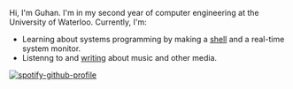 Hi, I'm Guhan. I'm in my second year of computer engineering at the University of Waterloo. Currently, I'm:
* Learning about systems programming by making a [shell](https://github.com/guhansiyer/osh) and a real-time system monitor.
* Listenng to and [writing](https://guhaniyer.com) about music and other media.

[![spotify-github-profile](https://spotify-github-profile.kittinanx.com/api/view?uid=dcgrvurkqla8ap9uyl02pj2tl&cover_image=true&theme=natemoo-re&show_offline=false&background_color=000000&interchange=false&bar_color=8d97c8&bar_color_cover=false)](https://github.com/kittinan/spotify-github-profile)
